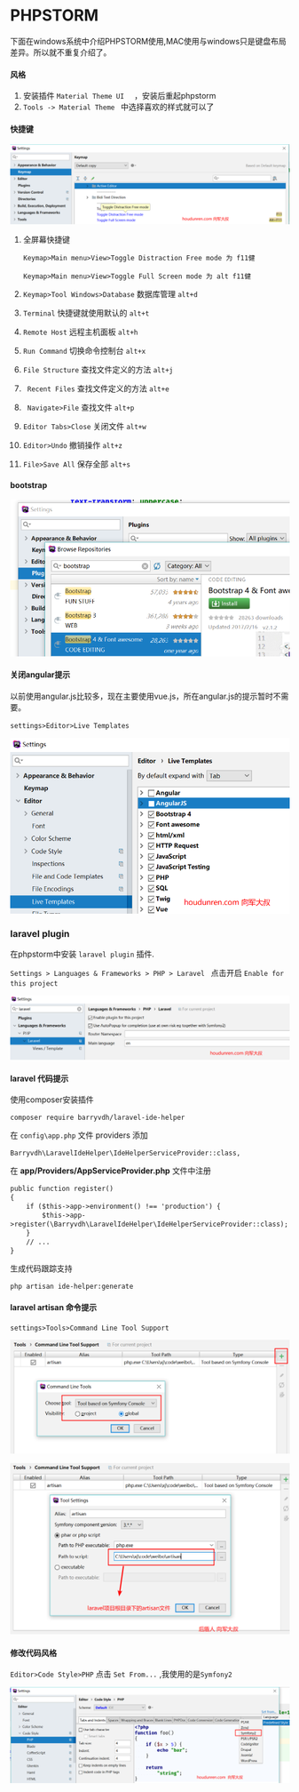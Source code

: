 # PHPSTORM

下面在windows系统中介绍PHPSTORM使用,MAC使用与windows只是键盘布局差异。所以就不重复介绍了。 

#### 风格

1. 安装插件 `Material Theme UI  ` ，安装后重起phpstorm
2. `Tools -> Material Theme ` 中选择喜欢的样式就可以了

#### 快捷键 

![1525704552079](phpstorm.assets/1525704552079.png) 

1. 全屏幕快捷键 

   ```
   Keymap>Main menu>View>Toggle Distraction Free mode 为 f11健
   
   Keymap>Main menu>View>Toggle Full Screen mode 为 alt f11健
   ```

2. `Keymap>Tool Windows>Database`  数据库管理 `alt+d`

3. `Terminal` 快捷键就使用默认的 `alt+t`

4. `Remote Host` 远程主机面板 `alt+h`

5. `Run Command` 切换命令控制台 `alt+x` 

6. `File Structure` 查找文件定义的方法 `alt+j`  

7. ` Recent Files` 查找文件定义的方法 `alt+e`  

8. ` Navigate>File` 查找文件 `alt+p`  

9. `Editor Tabs>Close` 关闭文件 `alt+w`  

10. `Editor>Undo` 撤销操作 `alt+z`  

11. `File>Save All` 保存全部 `alt+s`  

#### bootstrap

![1525747782347](phpstorm.assets/1525747782347.png)



#### 关闭angular提示

以前使用angular.js比较多，现在主要使用vue.js，所在angular.js的提示暂时不需要。

`settings>Editor>Live Templates`

![1525748881682](phpstorm.assets/1525748881682.png)

### laravel plugin

在phpstorm中安装 `laravel plugin` 插件.

`Settings > Languages & Frameworks > PHP > Laravel `  点击开启 `Enable for this project`

![1525704374890](phpstorm.assets/1525704374890.png)

#### laravel 代码提示

使用composer安装插件

```
composer require barryvdh/laravel-ide-helper
```

在 `config\app.php` 文件 providers 添加 

```
Barryvdh\LaravelIdeHelper\IdeHelperServiceProvider::class,
```

在 **app/Providers/AppServiceProvider.php** 文件中注册 

```
public function register()
{
    if ($this->app->environment() !== 'production') {
        $this->app->register(\Barryvdh\LaravelIdeHelper\IdeHelperServiceProvider::class);
    }
    // ...
}
```

生成代码跟踪支持 

```
php artisan ide-helper:generate
```

#### laravel artisan 命令提示

`settings>Tools>Command Line Tool Support` 

![1525702644734](phpstorm.assets/1525702644734.png)

![1525702747114](phpstorm.assets/1525702747114.png)

#### 修改代码风格

`Editor>Code Style>PHP` 点击 `Set From...`  ,我使用的是`Symfony2`

![1525704468208](phpstorm.assets/1525704468208.png)

#### 

